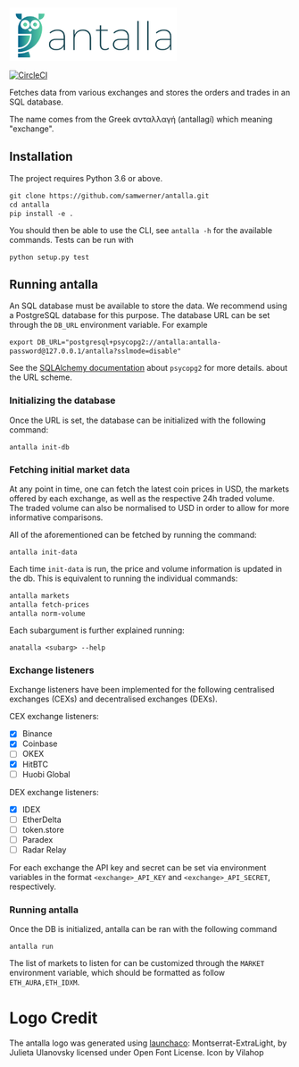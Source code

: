 #

<img src="images/logo_2.svg" width="300">

[![CircleCI](https://circleci.com/gh/samwerner/antalla.svg?style=svg&circle-token=117f2cd4908b4eddd036d9b612e347420690efa9)](https://circleci.com/gh/samwerner/antalla)

Fetches data from various exchanges and stores the orders and trades in an SQL database.

The name comes from the Greek ανταλλαγή (antallagí) which meaning "exchange".

## Installation

The project requires Python 3.6 or above.

```
git clone https://github.com/samwerner/antalla.git
cd antalla
pip install -e .
```

You should then be able to use the CLI, see `antalla -h` for the available commands.
Tests can be run with

```
python setup.py test
```

## Running antalla

An SQL database must be available to store the data.
We recommend using a PostgreSQL database for this purpose.
The database URL can be set through the `DB_URL` environment variable. For example

```
export DB_URL="postgresql+psycopg2://antalla:antalla-password@127.0.0.1/antalla?sslmode=disable"
```

See the [SQLAlchemy documentation][1] about `psycopg2` for more details. about the URL scheme.

### Initializing the database

Once the URL is set, the database can be initialized with the following command:

```
antalla init-db
```

### Fetching initial market data

At any point in time, one can fetch the latest coin prices in USD, the markets offered by each exchange, as well as the respective 24h traded volume.
The traded volume can also be normalised to USD in order to allow for more informative comparisons.

All of the aforementioned can be fetched by running the command:

```
antalla init-data
```

Each time `init-data` is run, the price and volume information is updated in the db.
This is equivalent to running the individual commands:

```
antalla markets
antalla fetch-prices
antalla norm-volume
```

Each subargument is further explained running:

```
anatalla <subarg> --help
```

### Exchange listeners

Exchange listeners have been implemented for the following centralised exchanges (CEXs) and decentralised exchanges (DEXs).

CEX exchange listeners:
- [x] Binance
- [x] Coinbase
- [ ] OKEX
- [x] HitBTC
- [ ] Huobi Global

DEX exchange listeners:
- [x] IDEX
- [ ] EtherDelta
- [ ] token.store
- [ ] Paradex
- [ ] Radar Relay

For each exchange the API key and secret can be set via environment variables in the format `<exchange>_API_KEY` and `<exchange>_API_SECRET`, respectively.


### Running antalla

Once the DB is initialized, antalla can be ran with the following command

```
antalla run
```

The list of markets to listen for can be customized through the `MARKET` environment variable, which should be formatted as follow `ETH_AURA,ETH_IDXM`.

[1]: https://docs.sqlalchemy.org/en/latest/dialects/postgresql.html#module-sqlalchemy.dialects.postgresql.psycopg2


# Logo Credit
The antalla logo was generated using [launchaco](https://www.launchaco.com):
Montserrat-ExtraLight, by Julieta Ulanovsky licensed under Open Font License. Icon by Vilahop